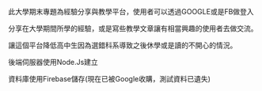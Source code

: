 此大學期末專題為經驗分享與教學平台，使用者可以透過GOOGLE或是FB做登入

分享在大學期間所學的經驗，或是寫些教學文章讓有相當興趣的使用者去做交流。

讓這個平台降低高中生因為選錯科系導致之後休學或是讀的不開心的情況。

後端伺服器使用Node.Js建立

資料庫使用Firebase儲存(現在已被Google收購，測試資料已遺失)

